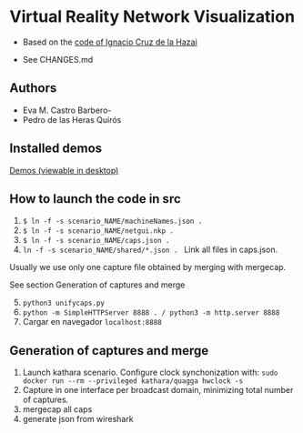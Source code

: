 # Virtual Reality Network Visualization

- Based on the [code of Ignacio Cruz de la Hazai](https://github.com/nachocru/TFG)

- See CHANGES.md

## Authors

- Eva M. Castro Barbero-
- Pedro de las Heras Quirós

## Installed demos

[Demos (viewable in desktop)](https://sarehp.github.io/vrnetvis/demos)


## How to launch the code in src

1. ```$ ln -f -s scenario_NAME/machineNames.json .```
2. ```$ ln -f -s scenario_NAME/netgui.nkp .```
3. ```$ ln -f -s scenario_NAME/caps.json .```
4. ```ln -f -s scenario_NAME/shared/*.json . ```
Link all files in caps.json.

Usually we use only one capture file obtained by merging with mergecap.

See section Generation of captures and merge

5. ```python3 unifycaps.py ```
6. ```python -m SimpleHTTPServer 8888 . / python3 -m http.server 8888 ```
7. Cargar en navegador ```localhost:8888```

## Generation of captures and merge
1. Launch kathara scenario. Configure clock synchonization with:
```sudo docker run --rm --privileged kathara/quagga hwclock -s```
2. Capture in one interface per broadcast domain, minimizing total number of captures. 
3. mergecap all caps
4. generate json from wireshark



